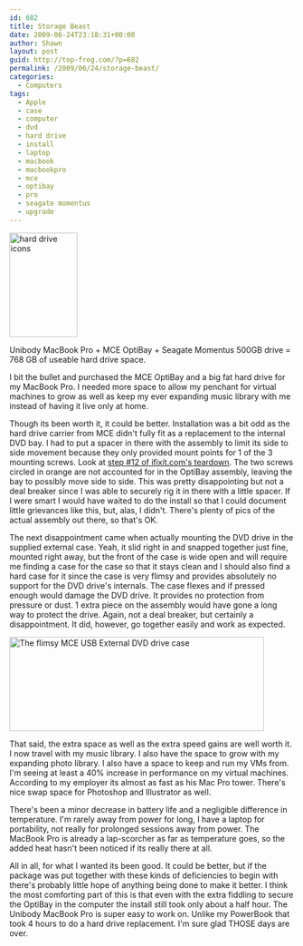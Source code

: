 ```yaml
---
id: 682
title: Storage Beast
date: 2009-06-24T23:18:31+00:00
author: Shawn
layout: post
guid: http://top-frog.com/?p=682
permalink: /2009/06/24/storage-beast/
categories:
  - Computers
tags:
  - Apple
  - case
  - computer
  - dvd
  - hard drive
  - install
  - laptop
  - macbook
  - macbookpro
  - mce
  - optibay
  - pro
  - seagate momentus
  - upgrade
---
```

<img class="floatright" src="https://i1.wp.com/top-frog.com/wp/wp-content/uploads/2009/06/hd-icons.png?resize=120%2C184" alt="hard drive icons" width="120" height="184" data-recalc-dims="1" />
  
Unibody MacBook Pro + MCE OptiBay + Seagate Momentus 500GB drive = 768 GB of useable hard drive space.

I bit the bullet and purchased the MCE OptiBay and a big fat hard drive for my MacBook Pro. I needed more space to allow my penchant for virtual machines to grow as well as keep my ever expanding music library with me instead of having it live only at home.



Though its been worth it, it could be better. Installation was a bit odd as the hard drive carrier from MCE didn't fully fit as a replacement to the internal DVD bay. I had to put a spacer in there with the assembly to limit its side to side movement because they only provided mount points for 1 of the 3 mounting screws. Look at [step #12 of ifixit.com's teardown](http://www.ifixit.com/Teardown/MacBook-Pro-15-Inch-Unibody/590/2#s2980). The two screws circled in orange are not accounted for in the OptiBay assembly, leaving the bay to possibly move side to side. This was pretty disappointing but not a deal breaker since I was able to securely rig it in there with a little spacer. If I were smart I would have waited to do the install so that I could document little grievances like this, but, alas, I didn't. There's plenty of pics of the actual assembly out there, so that's OK.

The next disappointment came when actually mounting the DVD drive in the supplied external case. Yeah, it slid right in and snapped together just fine, mounted right away, but the front of the case is wide open and will require me finding a case for the case so that it stays clean and I should also find a hard case for it since the case is very flimsy and provides absolutely no support for the DVD drive's internals. The case flexes and if pressed enough would damage the DVD drive. It provides no protection from pressure or dust. 1 extra piece on the assembly would have gone a long way to protect the drive. Again, not a deal breaker, but certainly a disappointment. It did, however, go together easily and work as expected. 

<img src="https://i1.wp.com/top-frog.com/wp/wp-content/uploads/2009/06/mce-usb-optical.jpg?resize=450%2C166" alt="The flimsy MCE USB External DVD drive case" width="450" height="166" data-recalc-dims="1" />

That said, the extra space as well as the extra speed gains are well worth it. I now travel with my music library. I also have the space to grow with my expanding photo library. I also have a space to keep and run my VMs from. I'm seeing at least a 40% increase in performance on my virtual machines. According to my employer its almost as fast as his Mac Pro tower. There's nice swap space for Photoshop and Illustrator as well. 

There's been a minor decrease in battery life and a negligible difference in temperature. I'm rarely away from power for long, I have a laptop for portability, not really for prolonged sessions away from power. The MacBook Pro is already a lap-scorcher as far as temperature goes, so the added heat hasn't been noticed if its really there at all.

All in all, for what I wanted its been good. It could be better, but if the package was put together with these kinds of deficiencies to begin with there's probably little hope of anything being done to make it better. I think the most comforting part of this is that even with the extra fiddling to secure the OptiBay in the computer the install still took only about a half hour. The Unibody MacBook Pro is super easy to work on. Unlike my PowerBook that took 4 hours to do a hard drive replacement. I'm sure glad THOSE days are over.